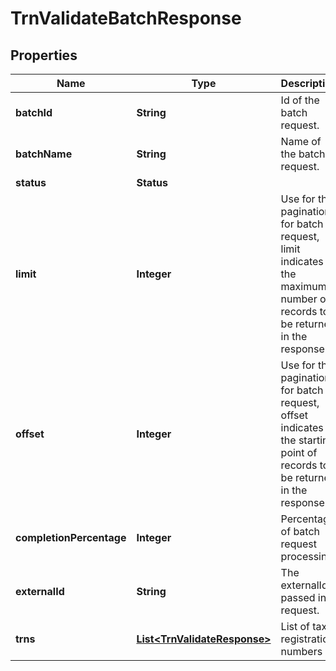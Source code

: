 

# TrnValidateBatchResponse


## Properties

| Name | Type | Description | Notes |
|------------ | ------------- | ------------- | -------------|
|**batchId** | **String** | Id of the batch request. |  |
|**batchName** | **String** | Name of the batch request. |  [optional] |
|**status** | **Status** |  |  |
|**limit** | **Integer** | Use for the pagination for batch request, limit indicates the maximum number of records to be returned in the response. |  |
|**offset** | **Integer** | Use for the pagination for batch request, offset indicates the starting point of records to be returned in the response. |  |
|**completionPercentage** | **Integer** | Percentage of batch request processing. |  [optional] |
|**externalId** | **String** | The externalId passed in request. |  [optional] |
|**trns** | [**List&lt;TrnValidateResponse&gt;**](TrnValidateResponse.md) | List of tax registration numbers |  |



